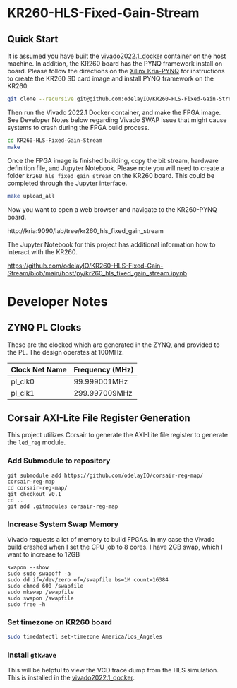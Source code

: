 # KR260-HLS-Fixed-Gain-Stream



## Quick Start

It is assumed you have built the [vivado2022.1_docker](https://github.com/odelayIO/vivado2022.1_docker) container on the host machine.  In addition, the KR260 board has the PYNQ framework install on board.  Please follow the directions on the [Xilinx Kria-PYNQ](https://github.com/Xilinx/Kria-PYNQ) for instructions to create the KR260 SD card image and install PYNQ framework on the KR260. 

```bash
git clone --recursive git@github.com:odelayIO/KR260-HLS-Fixed-Gain-Stream.git
```

Then run the Vivado 2022.1 Docker container, and make the FPGA image.  See Developer Notes below regarding Vivado SWAP issue that might cause systems to crash during the FPGA build process.

```bash
cd KR260-HLS-Fixed-Gain-Stream
make
```

Once the FPGA image is finished building, copy the bit stream, hardware definition file, and Jupyter Notebook.  Please note you will need to create a folder `kr260_hls_fixed_gain_stream` on the KR260 board.  This could be completed through the Jupyter interface.

```bash
make upload_all
```

Now you want to open a web browser and navigate to the KR260-PYNQ board.  

http://kria:9090/lab/tree/kr260_hls_fixed_gain_stream

The Jupyter Notebook for this project has additional information how to interact with the KR260. 

https://github.com/odelayIO/KR260-HLS-Fixed-Gain-Stream/blob/main/host/py/kr260_hls_fixed_gain_stream.ipynb







# Developer Notes

## ZYNQ PL Clocks

These are the clocked which are generated in the ZYNQ, and provided to the PL.  The design operates at 100MHz.

| Clock Net Name | Frequency (MHz) |
| -------------- | --------------- |
| pl_clk0        | 99.999001MHz    |
| pl_clk1        | 299.997009MHz   |



## Corsair AXI-Lite File Register Generation

This project utilizes Corsair to generate the AXI-Lite file register to generate the `led_reg` module.  



### Add Submodule to repository

```
git submodule add https://github.com/odelayIO/corsair-reg-map/ corsair-reg-map
cd corsair-reg-map/
git checkout v0.1
cd ..
git add .gitmodules corsair-reg-map
```



### Increase System Swap Memory

Vivado requests a lot of memory to build FPGAs.  In my case the Vivado build crashed when I set the CPU job to 8 cores.  I have 2GB swap, which I want to increase to 12GB

```
swapon --show
sudo sudo swapoff -a
sudo dd if=/dev/zero of=/swapfile bs=1M count=16384
sudo chmod 600 /swapfile
sudo mkswap /swapfile
sudo swapon /swapfile
sudo free -h
```



### Set timezone on KR260 board

```bash
sudo timedatectl set-timezone America/Los_Angeles
```



### Install `gtkwave`

This will be helpful to view the VCD trace dump from the HLS simulation.  This is installed in the [vivado2022.1_docker](https://github.com/odelayIO/vivado2022.1_docker).







